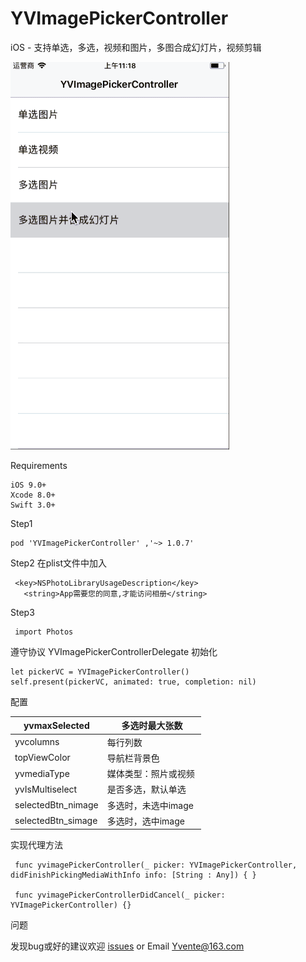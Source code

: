 # YVImagePickerController
iOS -  支持单选，多选，视频和图片，多图合成幻灯片，视频剪辑

![image](https://github.com/Yvent/YVImagePickerController/blob/master/Resource/YVImagePickerController.gif)


Requirements
 ````
iOS 9.0+ 
Xcode 8.0+
Swift 3.0+
 ````


Step1
````
pod 'YVImagePickerController' ,'~> 1.0.7'
````
Step2
在plist文件中加入

 ````
  <key>NSPhotoLibraryUsageDescription</key>
    <string>App需要您的同意,才能访问相册</string>
````
Step3
````
 import Photos
````
遵守协议 YVImagePickerControllerDelegate
初始化
````
let pickerVC = YVImagePickerController()
self.present(pickerVC, animated: true, completion: nil)
````
配置

  | yvmaxSelected | 多选时最大张数 |
| --- | --- |
| yvcolumns | 每行列数 |
| topViewColor | 导航栏背景色 |
| yvmediaType  | 媒体类型：照片或视频  |
| yvIsMultiselect | 是否多选，默认单选  |
| selectedBtn_nimage | 多选时，未选中image  |
| selectedBtn_simage | 多选时，选中image  |


实现代理方法 
````
 func yvimagePickerController(_ picker: YVImagePickerController, didFinishPickingMediaWithInfo info: [String : Any]) { }
    
 func yvimagePickerControllerDidCancel(_ picker: YVImagePickerController) {}
````

问题

发现bug或好的建议欢迎 [issues](https://github.com/Yvent/YVImagePickerController/issues) or Email Yvente@163.com

